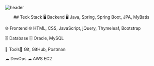 ![header](https://capsule-render.vercel.app/api?type=waving&color=gradient&customColorList=15&text=Welcome%20to%20Hyeri's%20GitHub&animation=fadeIn&fontSize=32&fontAlignY=40&fontAlign=70&height=250)

<p align='center'>
  ## Teck Stack
  🖥 Backend 🖥
  Java, Spring, Spring Boot, JPA, MyBatis 
  
  🌐  Frontend 🌐 
  HTML, CSS, JavaScript, jQuery, Thymeleaf, Bootstrap
  
  🗄 Database 🗄
  Oracle, MySQL 
  
  🔧 Tools🔧 
  Git, GitHub, Postman 
  
  ☁ DevOps ☁ 
  AWS EC2
</p>


<!--
**BloomingWisdom/BloomingWisdom** is a ✨ _special_ ✨ repository because its `README.md` (this file) appears on your GitHub profile.

Here are some ideas to get you started:

- 🔭 I’m currently working on ...
- 🌱 I’m currently learning ...
- 👯 I’m looking to collaborate on ...
- 🤔 I’m looking for help with ...
- 💬 Ask me about ...
- 📫 How to reach me: ...
- 😄 Pronouns: ...
- ⚡ Fun fact: ...
-->
